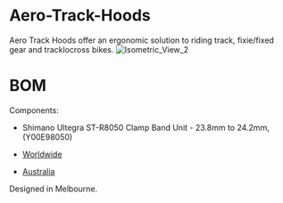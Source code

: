 # Aero-Track-Hoods
Aero Track Hoods offer an ergonomic solution to riding track, fixie/fixed gear and tracklocross bikes.
![Isometric_View_2](https://user-images.githubusercontent.com/85740352/177072448-15275164-285c-4716-9140-8ff4391ba852.png)

# BOM

Components:
- Shimano Ultegra ST-R8050 Clamp Band Unit - 23.8mm to 24.2mm, (Y00E98050)

- [Worldwide](https://www.aliexpress.com/item/1005003148055062.html?spm=a2g0o.seodetail.topbuy.1.643721bfPm7gVd)
- [Australia](https://www.bikebug.com/shimano-ultegra-di2-st-r8050-clamp-band-unit---23.8mm-to-24.2mm.html)



Designed in Melbourne.
